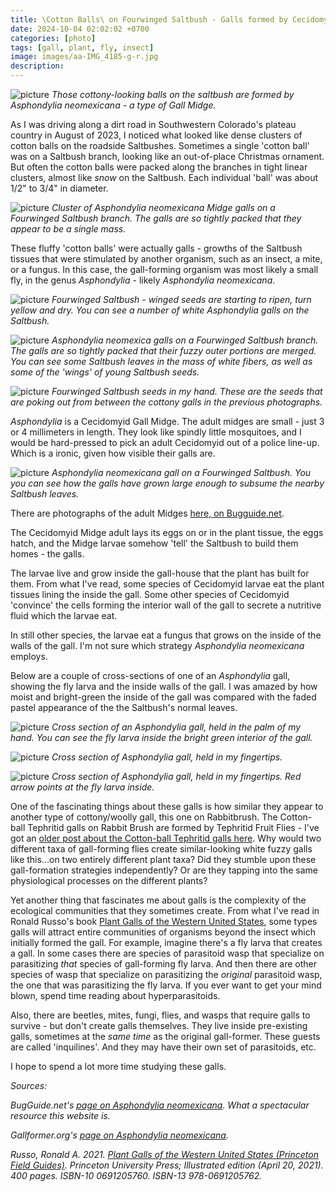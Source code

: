 ```yaml
---
title: \Cotton Balls\ on Fourwinged Saltbush - Galls formed by Cecidomyid Midges
date: 2024-10-04 02:02:02 +0700
categories: [photo]
tags: [gall, plant, fly, insect]
image: images/aa-IMG_4185-g-r.jpg
description: 
---
```


![picture](images/aa-IMG_4185-g-r.jpg)
*Those cottony-looking balls on the saltbush are formed by _Asphondylia neomexicana_ \- a type of Gall Midge.*

As I was driving along a dirt road in Southwestern Colorado's plateau country in August of 2023, I noticed what looked like dense clusters of cotton balls on the roadside Saltbushes. Sometimes a single 'cotton ball' was on a Saltbush branch, looking like an out-of-place Christmas ornament. But often the cotton balls were packed along the branches in tight linear clusters, almost like _snow_ on the Saltbush. Each individual 'ball' was about 1/2" to 3/4" in diameter.

![picture](images/aa-IMG_4178-g-r.jpg)
*Cluster of _Asphondylia neomexicana_ Midge galls on a Fourwinged Saltbush branch. The galls are so tightly packed that they appear to be a single mass.*

These fluffy 'cotton balls' were actually galls - growths of the Saltbush tissues that were stimulated by another organism, such as an insect, a mite, or a fungus. In this case, the gall-forming organism was most likely a small fly, in the genus _Asphondylia_ - likely _Asphondylia neomexicana_.

![picture](images/20240922_102413-g-r.jpg)
*Fourwinged Saltbush - winged seeds are starting to ripen, turn yellow and dry. You can see a number of white _Asphondylia_ galls on the Saltbush.*

![picture](images/aa-IMG_4182-g-r.jpg)
*_Asphondylia neomexica_ galls on a Fourwinged Saltbush branch. The galls are so tightly packed that their fuzzy outer portions are merged. You can see some Saltbush leaves in the mass of white fibers, as well as some of the 'wings' of young Saltbush seeds.*

![picture](images/aa-IMG_4190-gr.jpg)
*Fourwinged Saltbush seeds in my hand. These are the seeds that are poking out from between the cottony galls in the previous photographs.*

_Asphondylia_ is a Cecidomyid Gall Midge. The adult midges are small - just 3 or 4 millimeters in length. They look like spindly little mosquitoes, and I would be hard-pressed to pick an adult Cecidomyid out of a police line-up. Which is a ironic, given how visible their galls are.

![picture](images/aa-IMG_4183-g-r.jpg)
*_Asphondylia neomexicana_ gall on a Fourwinged Saltbush. You you can see how the galls have grown large enough to subsume the nearby Saltbush leaves.*

There are photographs of the adult Midges [here, on Bugguide.net](https://bugguide.net/node/view/2048221/bgpage).

The Cecidomyid Midge adult lays its eggs on or in the plant tissue, the eggs hatch, and the Midge larvae somehow 'tell' the Saltbush to build them homes - the galls.

The larvae live and grow inside the gall-house that the plant has built for them. From what I've read, some species of Cecidomyid larvae eat the plant tissues lining the inside the gall. Some other species of Cecidomyid 'convince' the cells forming the interior wall of the gall to secrete a nutritive fluid which the larvae eat.

In still other species, the larvae eat a fungus that grows on the inside of the walls of the gall. I'm not sure which strategy _Asphondylia neomexicana_ employs.

Below are a couple of cross-sections of one of an _Asphondylia_ gall, showing the fly larva and the inside walls of the gall. I was amazed by how moist and bright-green the inside of the gall was compared with the faded pastel appearance of the the Saltbush's normal leaves.

![picture](images/aa-IMG_4192-g-r.jpg)
*Cross section of an _Asphondylia_ gall, held in the palm of my hand. You can see the fly larva inside the bright green interior of the gall.*

![picture](images/aa-IMG_4195-g-r.jpg)
*Cross section of _Asphondylia_ gall, held in my fingertips.*

![picture](images/aa-IMG_4195-g-r-arrow.jpg)
*Cross section of _Asphondylia_ gall, held in my fingertips. Red arrow points at the fly larva inside.*

One of the fascinating things about these galls is how similar they appear to another type of cottony/woolly gall, this one on Rabbitbrush. The Cotton-ball Tephritid galls on Rabbit Brush are formed by Tephritid Fruit Flies - I've got an [older post about the Cotton-ball Tephritid galls here](https://tightloop.com/blog/2022/03/08/rabbitbrush-gall-cotton-gall-tephritid/). Why would two different taxa of gall-forming flies create similar-looking white fuzzy galls like this...on two entirely different plant taxa? Did they stumble upon these gall-formation strategies independently? Or are they tapping into the same physiological processes on the different plants?

Yet another thing that fascinates me about galls is the complexity of the ecological communities that they sometimes create. From what I've read in Ronald Russo's book [Plant Galls of the Western United States](https://www.amazon.com/Western-United-States-Princeton-Guides/dp/0691205760), some types galls will attract entire communities of organisms beyond the insect which initially formed the gall. For example, imagine there's a fly larva that creates a gall. In some cases there are species of parasitoid wasp that specialize on parasitizing _that_ species of gall-forming fly larva. And then there are other species of wasp that specialize on parasitizing the _original_ parasitoid wasp, the one that was parasitizing the fly larva. If you ever want to get your mind blown, spend time reading about hyperparasitoids.

Also, there are beetles, mites, fungi, flies, and wasps that require galls to survive - but don't create galls themselves. They live inside pre-existing galls, sometimes at the _same time_ as the original gall-former. These guests are called 'inquilines'. And they may have their own set of parasitoids, etc.

I hope to spend a lot more time studying these galls.

_Sources:_

_BugGuide.net's [page on Asphondylia neomexicana](https://bugguide.net/node/view/1452034). What a spectacular resource this website is._

_Gallformer.org's [page on Asphondylia neomexicana](https://gallformers.org/gall/1779)._

_Russo, Ronald A. 2021. [Plant Galls of the Western United States (Princeton Field Guides)](https://www.amazon.com/Western-United-States-Princeton-Guides/dp/0691205760). Princeton University Press; Illustrated edition (April 20, 2021). 400 pages. ISBN-10 0691205760. ISBN-13  978-0691205762._
